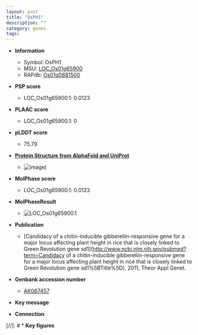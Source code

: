 ```yaml
---
layout: post
title: "OsPH1"
description: ""
category: genes
tags: 
---
```


* **Information**  
    + Symbol: OsPH1  
    + MSU: [LOC_Os01g65900](http://rice.plantbiology.msu.edu/cgi-bin/ORF_infopage.cgi?orf=LOC_Os01g65900)  
    + RAPdb: [Os01g0881500](http://rapdb.dna.affrc.go.jp/viewer/gbrowse_details/irgsp1?name=Os01g0881500)  

* **PSP score**  
    + LOC_Os01g65900.1: 0.0123 

* **PLAAC score**  
    + LOC_Os01g65900.1: 0 

* **pLDDT score**
    + 75.79

* **[Protein Structure from AlphaFold and UniProt](https://www.uniprot.org/uniprotkb/Q8RZQ6/entry#structure)**
    + ![image](https://ricepsp.github.io/images/Q8/AF-Q8RZQ6-F1.png))

* **MolPhase score**
    + LOC_Os01g65900.1: 0.0123

* **MolPhaseResult**
    + ![LOC_Os01g65900.1](https://ricepsp.github.io/pictures/LOC_Os01g/LOC_Os01g65900.1.png)

* **Publication**  
    + [Candidacy of a chitin-inducible gibberellin-responsive gene for a major locus affecting plant height in rice that is closely linked to Green Revolution gene sd1](http://www.ncbi.nlm.nih.gov/pubmed?term=Candidacy of a chitin-inducible gibberellin-responsive gene for a major locus affecting plant height in rice that is closely linked to Green Revolution gene sd1%5BTitle%5D), 2011, Theor Appl Genet.

* **Genbank accession number**  
    + [AK067457](http://www.ncbi.nlm.nih.gov/nuccore/AK067457)

* **Key message**  

* **Connection**  

[//]: # * **Key figures**  



